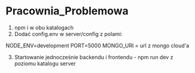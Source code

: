 # Pracownia_Problemowa

1. npm i w obu katalogach
2. Dodać config.env w server/config z polami: 

NODE_ENV=development
PORT=5000
MONGO_URI = url z mongo cloud'a

3. Startowanie jednocześnie backendu i frontendu - npm run dev z poziomu katalogu server
 
